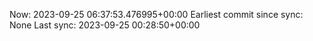 Now: 2023-09-25 06:37:53.476995+00:00 Earliest commit since sync: None Last sync: 2023-09-25 00:28:50+00:00
